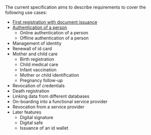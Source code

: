 The current specification aims to describe requirements to cover the following use cases:
- [First registration with document issuance](UC-First_registration_with_ID_Document_issuance.md)
- [Authentication of a person](UC-Authentication_of_a_person.md)
  - Online authentication of a person
  - Offline authentication of a person
- Management of identity
- Renewall of id card
- Mother and child care
  - Birth registration
  - Child medical care
  - Infant vaccination
  - Mother or child identification
  - Pregnancy follow-up
- Revocation of credentials
- Death registration
- Linking data from different databases
- On-boarding into a functional service provider
- Revocation from a service provider
- Later features
  - Digital signature
  - Digital safe
  - Issuance of an id wallet
